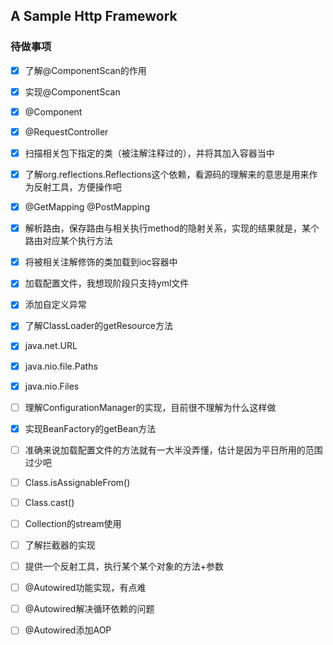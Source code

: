## A Sample Http Framework

### 待做事项

- [x] 了解@ComponentScan的作用
- [x] 实现@ComponentScan
- [x] @Component
- [x] @RequestController
- [x] 扫描相关包下指定的类（被注解注释过的），并将其加入容器当中
- [x] 了解org.reflections.Reflections这个依赖，看源码的理解来的意思是用来作为反射工具，方便操作吧
- [x] @GetMapping @PostMapping
- [x] 解析路由，保存路由与相关执行method的隐射关系，实现的结果就是，某个路由对应某个执行方法
- [x] 将被相关注解修饰的类加载到ioc容器中
- [x] 加载配置文件，我想现阶段只支持yml文件
- [x] 添加自定义异常
- [x] 了解ClassLoader的getResource方法
- [x] java.net.URL
- [x] java.nio.file.Paths
- [x] java.nio.Files
- [ ] 理解ConfigurationManager的实现，目前很不理解为什么这样做
- [x] 实现BeanFactory的getBean方法
- [ ] 准确来说加载配置文件的方法就有一大半没弄懂，估计是因为平日所用的范围过少吧
- [ ] Class.isAssignableFrom()
- [ ] Class.cast()
- [ ] Collection的stream使用
- [ ] 了解拦截器的实现
- [ ] 提供一个反射工具，执行某个某个对象的方法+参数
- [ ] @Autowired功能实现，有点难
- [ ] @Autowired解决循环依赖的问题
- [ ] @Autowired添加AOP


